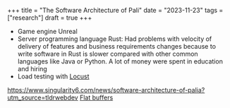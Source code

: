 +++
title = "The Software Architecture of Pali"
date = "2023-11-23"
tags = ["research"]
draft = true
+++

- Game engine Unreal 
- Server programming language Rust: Had problems with velocity of delivery of features and business requirements changes
because to write software in Rust is slower compared with other common languages like Java or Python. A lot of money
were spent in education and hiring
- Load testing with [Locust](https://locust.io/)


https://www.singularity6.com/news/software-architecture-of-palia?utm_source=tldrwebdev
[Flat buffers](https://engineering.fb.com/2015/07/31/android/improving-facebook-s-performance-on-android-with-flatbuffers/)
